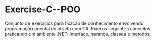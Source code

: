# Exercise-C--POO
Conjunto de exercícios para fixação de conhecimento envolvendo programação oriental do objeto com C#. Fixei os seguintes conceitos praticando em ambiente .NET: interface, herança, classes e metodos. 

